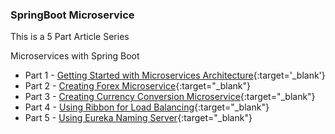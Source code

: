 ### SpringBoot Microservice

This is a 5 Part Article Series

Microservices with Spring Boot 
- Part 1 - [Getting Started with Microservices Architecture](/blog/creating-microservices-with-spring-boot-part-1-getting-started){:target='_blank'}
- Part 2 - [Creating Forex Microservice](/blog/creating-microservices-with-spring-boot-part-2-forex-microservice){:target="_blank"}
- Part 3 - [Creating Currency Conversion Microservice](/blog/creating-microservices-with-spring-boot-part-3-currency-conversion-microservice){:target="_blank"}
- Part 4 - [Using Ribbon for Load Balancing](/blog/microservices-with-spring-boot-part-4-ribbon-for-load-balancing){:target="_blank"}
- Part 5 - [Using Eureka Naming Server](/blog/microservices-with-spring-boot-part-5-eureka-naming-server){:target="_blank"}